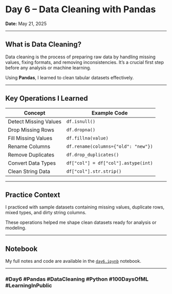 # Day 6 – Data Cleaning with Pandas

**Date:** May 21, 2025

---

## What is Data Cleaning?

Data cleaning is the process of preparing raw data by handling missing values, fixing formats, and removing inconsistencies. It’s a crucial first step before any analysis or machine learning.

Using **Pandas**, I learned to clean tabular datasets effectively.

---

## Key Operations I Learned

| Concept                | Example Code                                |
|------------------------|---------------------------------------------|
| Detect Missing Values  | `df.isnull()`                               |
| Drop Missing Rows      | `df.dropna()`                               |
| Fill Missing Values    | `df.fillna(value)`                          |
| Rename Columns         | `df.rename(columns={"old": "new"})`         |
| Remove Duplicates      | `df.drop_duplicates()`                      |
| Convert Data Types     | `df["col"] = df["col"].astype(int)`         |
| Clean String Data      | `df["col"].str.strip()`                     |

---

## Practice Context

I practiced with sample datasets containing missing values, duplicate rows, mixed types, and dirty string columns.

These operations helped me shape clean datasets ready for analysis or modeling.

---

## Notebook

My full notes and code are available in the [`day6.ipynb`](day6notes.ipynb) notebook.

---

### #Day6 #Pandas #DataCleaning #Python #100DaysOfML #LearningInPublic
